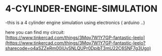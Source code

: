 # 4-CYLINDER-ENGINE-SIMULATION
-this is a 4 cylinder engine simulation using electronics ( arduino ..) 



here you can find my circuit: [https://www.tinkercad.com/things/3Mqy7W1Y7GP-fantastic-leelo](https://www.tinkercad.com/things/3Mqy7W1Y7GP-fantastic-leelo?sharecode=o4aSZZeRm00iUvSNLQUPr0DpibT3mU22C6SNF7g3Ugo)
